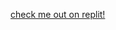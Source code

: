 <a href="https://replit.com/@ArmorCodedItLol" href="https://replit.com/public/icons/favicon-196.png">check me out on replit!</a>
